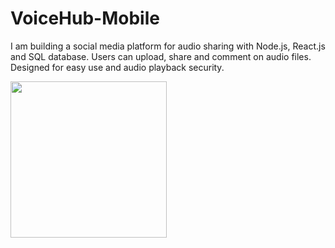 # VoiceHub-Mobile
I am building a social media platform for audio sharing with Node.js, React.js and SQL database. Users can upload, share and comment on audio files. Designed for easy use and audio playback security.

<img src="./VoiceHub Mobile/assets/images/screenshots/register.PNG" width="250" heigth="550">

